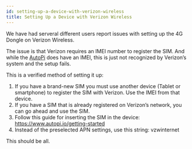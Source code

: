 ```yaml
---
id: setting-up-a-device-with-verizon-wireless
title: Setting Up a Device with Verizon Wireless
---
```


We have had serveral different users report issues with setting up the 4G Dongle on Verizon Wireless.

The issue is that Verizon requires an IMEI number to register the SIM. And while the [AutoPi](https://www.autopi.io) does have an IMEI, this is just not recognized by Verizon’s system and the setup fails.

This is a verified method of setting it up:

1. If you have a brand-new SIM you must use another device (Tablet or smartphone) to register the SIM with Verizon. Use the IMEI from that device.
2. If you have a SIM that is already registered on Verizon’s network, you can go ahead and use the SIM.
3. Follow this guide for inserting the SIM in the device: https://www.autopi.io/getting-started
4. Instead of the preselected APN settings, use this string: vzwinternet

This should be all.


